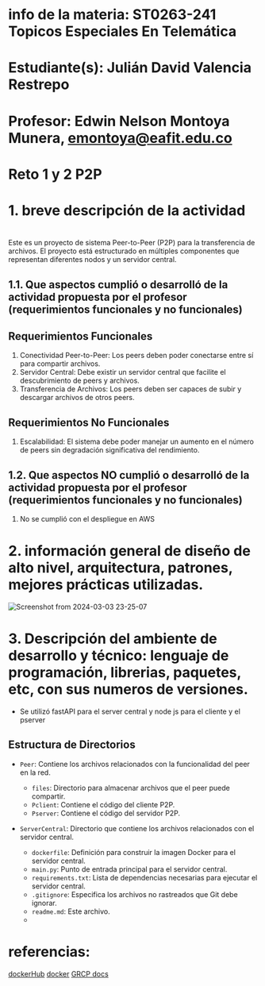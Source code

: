 # info de la materia: ST0263-241 Topicos Especiales En Telemática
#
# Estudiante(s): Julián David Valencia Restrepo
#
# Profesor: Edwin Nelson Montoya Munera, emontoya@eafit.edu.co
#

# Reto 1 y 2 P2P
#
# 1. breve descripción de la actividad
#
Este es un proyecto de sistema Peer-to-Peer (P2P) para la transferencia de archivos. El proyecto está estructurado en múltiples componentes que representan diferentes nodos y un servidor central.
## 1.1. Que aspectos cumplió o desarrolló de la actividad propuesta por el profesor (requerimientos funcionales y no funcionales)
## Requerimientos Funcionales

1. Conectividad Peer-to-Peer: Los peers deben poder conectarse entre sí para compartir archivos.
2. Servidor Central: Debe existir un servidor central que facilite el descubrimiento de peers y archivos.
3. Transferencia de Archivos: Los peers deben ser capaces de subir y descargar archivos de otros peers.

## Requerimientos No Funcionales

1. Escalabilidad: El sistema debe poder manejar un aumento en el número de peers sin degradación significativa del rendimiento.


## 1.2. Que aspectos NO cumplió o desarrolló de la actividad propuesta por el profesor (requerimientos funcionales y no funcionales)

1. No se cumplió con el despliegue en AWS

# 2. información general de diseño de alto nivel, arquitectura, patrones, mejores prácticas utilizadas.

![Screenshot from 2024-03-03 23-25-07](https://github.com/jdvalencir/st0263-241-jdvalencir/assets/88250984/682bde1f-71d6-4c97-aa7e-66edf9923eac)


# 3. Descripción del ambiente de desarrollo y técnico: lenguaje de programación, librerias, paquetes, etc, con sus numeros de versiones.

- Se utilizó fastAPI para el server central y node js para el cliente y el pserver
## Estructura de Directorios

- `Peer`: Contiene los archivos relacionados con la funcionalidad del peer en la red.
  - `files`: Directorio para almacenar archivos que el peer puede compartir.
  - `Pclient`: Contiene el código del cliente P2P.
  - `Pserver`: Contiene el código del servidor P2P.

- `ServerCentral`: Directorio que contiene los archivos relacionados con el servidor central.
  - `dockerfile`: Definición para construir la imagen Docker para el servidor central.
  - `main.py`: Punto de entrada principal para el servidor central.
  - `requirements.txt`: Lista de dependencias necesarias para ejecutar el servidor central.
  - `.gitignore`: Especifica los archivos no rastreados que Git debe ignorar.
  - `readme.md`: Este archivo.
  - 


# referencias:
[dockerHub](https://hub.docker.com/) 
[docker](https://docs.docker.com/)
[GRCP docs](https://grpc.io/docs/languages/node/basics/)
